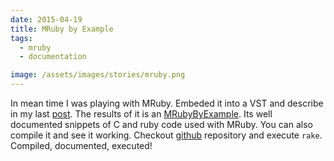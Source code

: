 ```yaml
---
date: 2015-04-19
title: MRuby by Example
tags:
  - mruby
  - documentation

image: /assets/images/stories/mruby.png
---
```


In mean time I was playing with MRuby. Embeded it into a VST and describe in my last [post](/story/mruby-within-vst).
The results of it is an [MRubyByExample](https://mrubybyexample.fazibear.me/). Its well documented snippets of C and ruby code used with MRuby.
You can also compile it and see it working.
Checkout [github](https://github.com/fazibear/mrubybyexample) repository and execute `rake`. Compiled, documented, executed!
